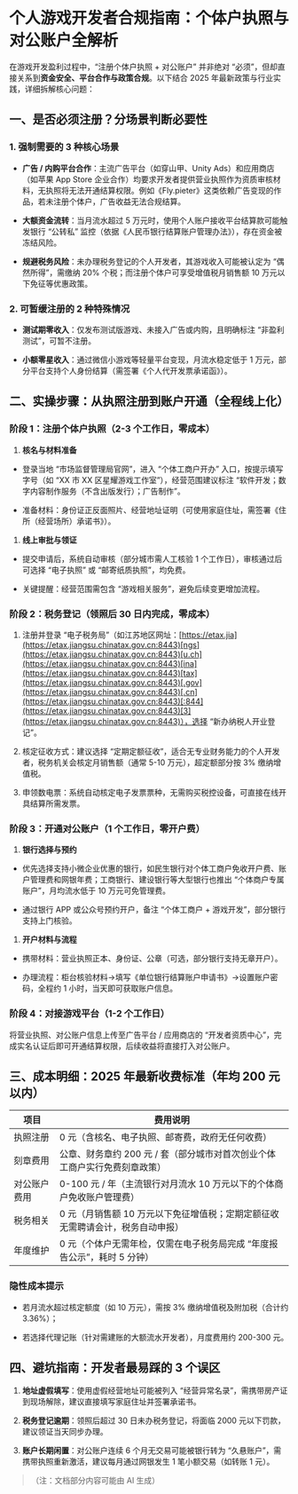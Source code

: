 # 个人游戏开发者合规指南：个体户执照与对公账户全解析

在游戏开发盈利过程中，“注册个体户执照 + 对公账户” 并非绝对 “必须”，但却直接关系到**资金安全、平台合作与政策合规**。以下结合 2025 年最新政策与行业实践，详细拆解核心问题：

## 一、是否必须注册？分场景判断必要性

### 1. 强制需要的 3 种核心场景



* **广告 / 内购平台合作**：主流广告平台（如穿山甲、Unity Ads）和应用商店（如苹果 App Store 企业合作）均要求开发者提供营业执照作为资质审核材料，无执照将无法开通结算权限。例如《Fly.pieter》这类依赖广告变现的作品，若未注册个体户，广告收益无法合规结算。

* **大额资金流转**：当月流水超过 5 万元时，使用个人账户接收平台结算款可能触发银行 “公转私” 监控（依据《人民币银行结算账户管理办法》），存在资金被冻结风险。

* **规避税务风险**：未办理税务登记的个人开发者，其游戏收入可能被认定为 “偶然所得”，需缴纳 20% 个税；而注册个体户可享受增值税月销售额 10 万元以下免征等优惠政策。

### 2. 可暂缓注册的 2 种特殊情况



* **测试期零收入**：仅发布测试版游戏、未接入广告或内购，且明确标注 “非盈利测试”，可暂不注册。

* **小额零星收入**：通过微信小游戏等轻量平台变现，月流水稳定低于 1 万元，部分平台支持个人身份结算（需签署《个人代开发票承诺函》）。

## 二、实操步骤：从执照注册到账户开通（全程线上化）

### 阶段 1：注册个体户执照（2-3 个工作日，零成本）



1. **核名与材料准备**

* 登录当地 “市场监督管理局官网”，进入 “个体工商户开办” 入口，按提示填写字号（如 “XX 市 XX 区星耀游戏工作室”），经营范围建议标注 “软件开发；数字内容制作服务（不含出版发行）；广告制作”。

* 准备材料：身份证正反面照片、经营地址证明（可使用家庭住址，需签署《住所（经营场所）承诺书》）。

1. **线上审批与领证**

* 提交申请后，系统自动审核（部分城市需人工核验 1 个工作日），审核通过后可选择 “电子执照” 或 “邮寄纸质执照”，均免费。

* 关键提醒：经营范围需包含 “游戏相关服务”，避免后续变更增加流程。

### 阶段 2：税务登记（领照后 30 日内完成，零成本）



1. 注册并登录 “电子税务局”（如江苏地区网址：[https://etax.jia](https://etax.jiangsu.chinatax.gov.cn:8443)[ngs](https://etax.jiangsu.chinatax.gov.cn:8443)[u.ch](https://etax.jiangsu.chinatax.gov.cn:8443)[ina](https://etax.jiangsu.chinatax.gov.cn:8443)[tax](https://etax.jiangsu.chinatax.gov.cn:8443)[.gov](https://etax.jiangsu.chinatax.gov.cn:8443)[.cn](https://etax.jiangsu.chinatax.gov.cn:8443)[:844](https://etax.jiangsu.chinatax.gov.cn:8443)[3](https://etax.jiangsu.chinatax.gov.cn:8443)），选择 “新办纳税人开业登记”。

2. 核定征收方式：建议选择 “定期定额征收”，适合无专业财务能力的个人开发者，税务机关会核定月销售额（通常 5-10 万元），超定额部分按 3% 缴纳增值税。

3. 申领数电票：系统自动核定电子发票票种，无需购买税控设备，可直接在线开具结算所需发票。

### 阶段 3：开通对公账户（1 个工作日，零开户费）



1. **银行选择与预约**

* 优先选择支持小微企业优惠的银行，如民生银行对个体工商户免收开户费、账户管理费和网银年费；工商银行、建设银行等大型银行也推出 “个体商户专属账户”，月均流水低于 10 万元可免管理费。

* 通过银行 APP 或公众号预约开户，备注 “个体工商户 + 游戏开发”，部分银行支持上门核验。

1. **开户材料与流程**

* 携带材料：营业执照正本、身份证、公章（可选，部分银行支持无章开户）。

* 办理流程：柜台核验材料→填写《单位银行结算账户申请书》→设置账户密码，全程约 1 小时，当天即可获取账户信息。

### 阶段 4：对接游戏平台（1-2 个工作日）

将营业执照、对公账户信息上传至广告平台 / 应用商店的 “开发者资质中心”，完成实名认证后即可开通结算权限，后续收益将直接打入对公账户。

## 三、成本明细：2025 年最新收费标准（年均 200 元以内）



| 项目     | 费用说明                                       |
| ------ | ------------------------------------------ |
| 执照注册   | 0 元（含核名、电子执照、邮寄费，政府无任何收费）                  |
| 刻章费用   | 公章、财务章约 200 元 / 套（部分城市对首次创业个体工商户实行免费刻章政策）  |
| 对公账户费用 | 0-100 元 / 年（主流银行对月流水 10 万元以下的个体商户免收账户管理费）  |
| 税务相关   | 0 元（月销售额 10 万元以下免征增值税；定期定额征收无需聘请会计，税务自动申报） |
| 年度维护   | 0 元（个体户无需年检，仅需在电子税务局完成 “年度报告公示”，耗时 5 分钟）   |

### 隐性成本提示



* 若月流水超过核定额度（如 10 万元），需按 3% 缴纳增值税及附加税（合计约 3.36%）；

* 若选择代理记账（针对需建账的大额流水开发者），月度费用约 200-300 元。

## 四、避坑指南：开发者最易踩的 3 个误区



1. **地址虚假填写**：使用虚假经营地址可能被列入 “经营异常名录”，需携带房产证到现场解除，建议直接填写家庭住址并签署承诺书。

2. **税务登记逾期**：领照后超过 30 日未办税务登记，将面临 2000 元以下罚款，建议领证当天同步办理。

3. **账户长期闲置**：对公账户连续 6 个月无交易可能被银行转为 “久悬账户”，需携带执照重新激活，建议每月通过网银发生 1 笔小额交易（如转账 1 元）。

> （注：文档部分内容可能由 AI 生成）